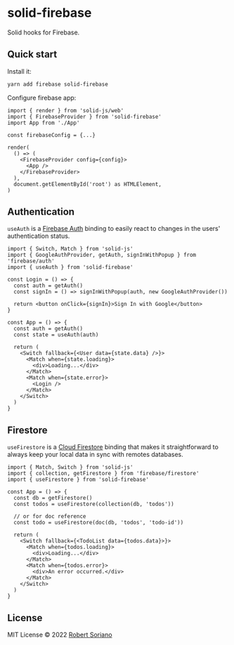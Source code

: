 # solid-firebase

Solid hooks for Firebase.

## Quick start

Install it:

```bash
yarn add firebase solid-firebase
```

Configure firebase app:

```tsx
import { render } from 'solid-js/web'
import { FirebaseProvider } from 'solid-firebase'
import App from './App'

const firebaseConfig = {...}

render(
  () => (
    <FirebaseProvider config={config}>
      <App />
    </FirebaseProvider>
  ),
  document.getElementById('root') as HTMLElement,
)
```

## Authentication

`useAuth` is a [Firebase Auth](https://firebase.google.com/docs/auth) binding to easily react to changes in the users' authentication status.

```tsx
import { Switch, Match } from 'solid-js'
import { GoogleAuthProvider, getAuth, signInWithPopup } from 'firebase/auth'
import { useAuth } from 'solid-firebase'

const Login = () => {
  const auth = getAuth()
  const signIn = () => signInWithPopup(auth, new GoogleAuthProvider())

  return <button onClick={signIn}>Sign In with Google</button>
}

const App = () => {
  const auth = getAuth()
  const state = useAuth(auth)

  return (
    <Switch fallback={<User data={state.data} />}>
      <Match when={state.loading}>
        <div>Loading...</div>
      </Match>
      <Match when={state.error}>
        <Login />
      </Match>
    </Switch>
  )
}
```

## Firestore

`useFirestore` is a [Cloud Firestore](https://firebase.google.com/docs/firestore) binding that makes it straightforward to always keep your local data in sync with remotes databases.

```tsx
import { Match, Switch } from 'solid-js'
import { collection, getFirestore } from 'firebase/firestore'
import { useFirestore } from 'solid-firebase'

const App = () => {
  const db = getFirestore()
  const todos = useFirestore(collection(db, 'todos'))

  // or for doc reference
  const todo = useFirestore(doc(db, 'todos', 'todo-id'))

  return (
    <Switch fallback={<TodoList data={todos.data}>}>
      <Match when={todos.loading}>
        <div>Loading...</div>
      </Match>
      <Match when={todos.error}>
        <div>An error occurred.</div>
      </Match>
    </Switch>
  )
}
```

## License

MIT License © 2022 [Robert Soriano](https://github.com/wobsoriano)